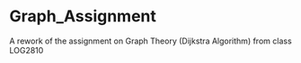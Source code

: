 # Graph_Assignment
A rework of the assignment on Graph Theory (Dijkstra Algorithm) from class LOG2810

